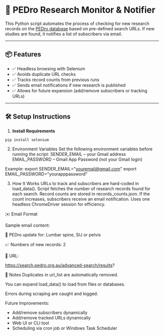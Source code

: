 # 🧠 PEDro Research Monitor & Notifier

This Python script automates the process of checking for new research records on the [PEDro database](https://pedro.org.au/) based on pre-defined search URLs. If new studies are found, it notifies a list of subscribers via email.

---

## 📦 Features

- ✅ Headless browsing with Selenium
- ✅ Avoids duplicate URL checks
- ✅ Tracks record counts from previous runs
- ✅ Sends email notifications if new research is published
- ✅ Allows for future expansion (add/remove subscribers or tracking URLs)

---

## 🛠️ Setup Instructions

1. **Install Requirements**
```bash
pip install selenium
```
2. Environment Variables
Set the following environment variables before running the script:
SENDER_EMAIL – your Gmail address
EMAIL_PASSWORD – Gmail App Password (not your Gmail login)

Example:
export SENDER_EMAIL="youremail@gmail.com"
export EMAIL_PASSWORD="yourapppassword"

3. How It Works
URLs to track and subscribers are hard-coded in load_data().
Script fetches the number of research records found for each search.
Record counts are stored in records_counts.json.
If the count increases, subscribers receive an email notification.
Uses one headless ChromeDriver session for efficiency.

✉️ Email Format

Sample email content:

🧠 PEDro update for: Lumbar spine, SIJ or pelvis

📈 Numbers of new records: 2

🔗 URL:

https://search.pedro.org.au/advanced-search/results?

📌 Notes
Duplicates in url_list are automatically removed.

You can expand load_data() to load from files or databases.

Errors during scraping are caught and logged.

Future Improvements:
- Add/remove subscribers dynamically 
- Add/remove tracked URLs dynamically
- Web UI or CLI tool
- Scheduling via cron job or Windows Task Scheduler
